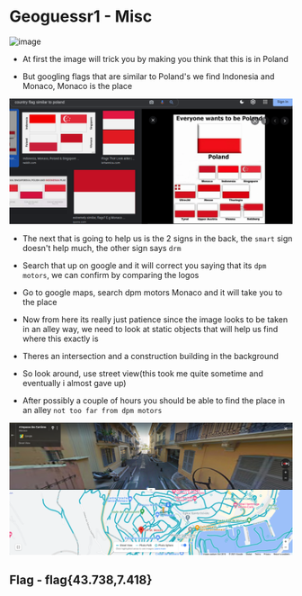 # Geoguessr1 - Misc 

![image](./location1.png)

- At first the image will trick you by making you think that this is in Poland 

- But googling flags that are similar to Poland's we find Indonesia and Monaco, Monaco is the place 

![monaco](./poland.png)

- The next that is going to help us is the 2 signs in the back, the `smart` sign doesn't help much, the other sign says `drm` 

- Search that up on google and it will correct you saying that its `dpm motors`, we can confirm by comparing the logos 

- Go to google maps, search dpm motors Monaco and it will take you to the place

- Now from here its really just patience since the image looks to be taken in an alley way, we need to look at static objects that will help us find where this exactly is

- Theres an intersection and a construction building in the background 

- So look around, use street view(this took me quite sometime and eventually i almost gave up)

- After possibly a couple of hours you should be able to find the place in an alley `not too far from dpm motors` 

![flag](./flag.png)

## Flag - flag{43.738,7.418}